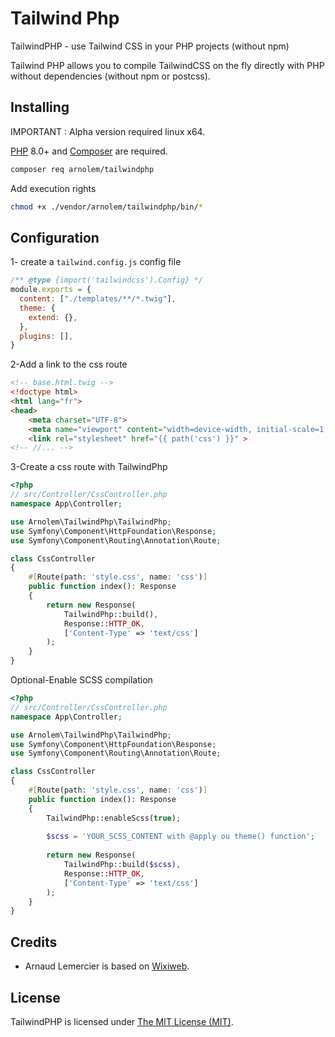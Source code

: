 Tailwind Php
==================
TailwindPHP - use Tailwind CSS in your PHP projects (without npm)

Tailwind PHP allows you to compile TailwindCSS on the fly directly with PHP without dependencies (without npm or postcss).

## Installing

IMPORTANT : Alpha version required linux x64.

[PHP](https://php.net) 8.0+ and [Composer](https://getcomposer.org) are required.


```bash
composer req arnolem/tailwindphp
```
Add execution rights
```bash
chmod +x ./vendor/arnolem/tailwindphp/bin/*
```

## Configuration

1- create a ``tailwind.config.js`` config file 

```javascript
/** @type {import('tailwindcss').Config} */
module.exports = {
  content: ["./templates/**/*.twig"],
  theme: {
    extend: {},
  },
  plugins: [],
}
```
2-Add a link to the css route 

```html
<!-- base.html.twig -->
<!doctype html>
<html lang="fr">
<head>
    <meta charset="UTF-8">
    <meta name="viewport" content="width=device-width, initial-scale=1.0">
    <link rel="stylesheet" href="{{ path('css') }}" >
<!-- //... -->
```

3-Create a css route with TailwindPhp


```php
<?php
// src/Controller/CssController.php
namespace App\Controller;

use Arnolem\TailwindPhp\TailwindPhp;
use Symfony\Component\HttpFoundation\Response;
use Symfony\Component\Routing\Annotation\Route;

class CssController
{
    #[Route(path: 'style.css', name: 'css')]
    public function index(): Response
    {
        return new Response(
            TailwindPhp::build(),
            Response::HTTP_OK,
            ['Content-Type' => 'text/css']
        );
    }
}
```

Optional-Enable SCSS compilation


```php
<?php
// src/Controller/CssController.php
namespace App\Controller;

use Arnolem\TailwindPhp\TailwindPhp;
use Symfony\Component\HttpFoundation\Response;
use Symfony\Component\Routing\Annotation\Route;

class CssController
{
    #[Route(path: 'style.css', name: 'css')]
    public function index(): Response
    {
        TailwindPhp::enableScss(true);
        
        $scss = 'YOUR_SCSS_CONTENT with @apply ou theme() function';
        
        return new Response(
            TailwindPhp::build($scss),
            Response::HTTP_OK,
            ['Content-Type' => 'text/css']
        );
    }
}
```

## Credits

- Arnaud Lemercier is based on [Wixiweb](https://wixiweb.fr).

## License

TailwindPHP is licensed under [The MIT License (MIT)](LICENSE).